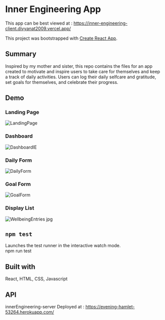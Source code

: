# Inner Engineering App
This app can be best viewed at : https://inner-engineering-client.divyanat2009.vercel.app/

This project was bootstrapped with [Create React App](https://github.com/facebook/create-react-app).

## Summary

Inspired by my mother and sister, this repo contains the files for an app created to motivate and inspire users to take care for themselves and keep a track of daily activities.
Users can log their daily selfcare and gratitude, set goals for themselves, and celebrate their progress.

## Demo
### Landing Page
![LandingPage](https://user-images.githubusercontent.com/69719463/107443259-1dda1100-6afe-11eb-8a99-c741c3a176e1.png)

### Dashboard
![DashboardIE](https://user-images.githubusercontent.com/69719463/107443257-1d417a80-6afe-11eb-9005-485abc3fff7b.png)

### Daily Form
![DailyForm](https://user-images.githubusercontent.com/69719463/107443261-1e72a780-6afe-11eb-85f8-567b637725de.png)

### Goal Form
![GoalForm](https://user-images.githubusercontent.com/69719463/107443251-1c104d80-6afe-11eb-9e36-e1b693ec6d40.png)

### Display List
![WellbeingEntries jpg](https://user-images.githubusercontent.com/69719463/107443256-1ca8e400-6afe-11eb-9303-19686c8ad540.png)

## `npm test`
Launches the test runner in the interactive watch mode.\
npm run test

## Built with
React, HTML, CSS, Javascript

## API
innerEngineering-server
Deployed at : https://evening-hamlet-53264.herokuapp.com/
